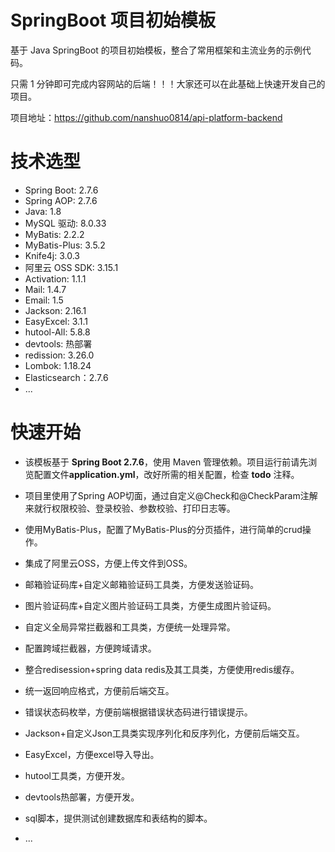 # SpringBoot 项目初始模板

基于 Java SpringBoot 的项目初始模板，整合了常用框架和主流业务的示例代码。

只需 1 分钟即可完成内容网站的后端！！！大家还可以在此基础上快速开发自己的项目。

项目地址：https://github.com/nanshuo0814/api-platform-backend

# 技术选型

- Spring Boot: 2.7.6
- Spring AOP: 2.7.6
- Java: 1.8
- MySQL 驱动: 8.0.33
- MyBatis: 2.2.2
- MyBatis-Plus: 3.5.2
- Knife4j: 3.0.3
- 阿里云 OSS SDK: 3.15.1
- Activation: 1.1.1
- Mail: 1.4.7
- Email: 1.5
- Jackson: 2.16.1
- EasyExcel: 3.1.1
- hutool-All: 5.8.8
- devtools: 热部署
- redission: 3.26.0
- Lombok: 1.18.24
- Elasticsearch：2.7.6
- ...

# 快速开始

- 该模板基于 **Spring Boot 2.7.6**，使用 Maven 管理依赖。项目运行前请先浏览配置文件**application.yml**，改好所需的相关配置，检查 **todo** 注释。

- 项目里使用了Spring AOP切面，通过自定义@Check和@CheckParam注解来就行权限校验、登录校验、参数校验、打印日志等。

- 使用MyBatis-Plus，配置了MyBatis-Plus的分页插件，进行简单的crud操作。

- 集成了阿里云OSS，方便上传文件到OSS。
- 邮箱验证码库+自定义邮箱验证码工具类，方便发送验证码。
- 图片验证码库+自定义图片验证码工具类，方便生成图片验证码。
- 自定义全局异常拦截器和工具类，方便统一处理异常。
- 配置跨域拦截器，方便跨域请求。
- 整合redisession+spring data redis及其工具类，方便使用redis缓存。
- 统一返回响应格式，方便前后端交互。
- 错误状态码枚举，方便前端根据错误状态码进行错误提示。
- Jackson+自定义Json工具类实现序列化和反序列化，方便前后端交互。
- EasyExcel，方便excel导入导出。
- hutool工具类，方便开发。
- devtools热部署，方便开发。
- sql脚本，提供测试创建数据库和表结构的脚本。
- ...


